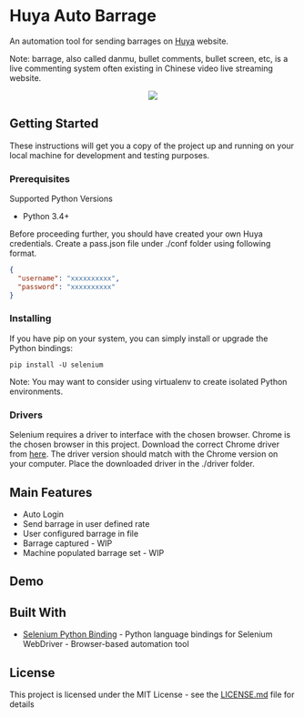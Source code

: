 # Huya Auto Barrage

An automation tool for sending barrages on [Huya](https://www.huya.com/) website.

Note: barrage, also called danmu, bullet comments, bullet screen, etc, is a live commenting system often existing in Chinese video live streaming website.
<p align="center">
  <img width="" height="" src="./cover.gif">
</p>

## Getting Started

These instructions will get you a copy of the project up and running on your local machine for development and testing purposes.

### Prerequisites

Supported Python Versions
- Python 3.4+

Before proceeding further, you should have created your own Huya credentials. Create a pass.json file under ./conf folder using following format.

```JSON
{
  "username": "xxxxxxxxxx",
  "password": "xxxxxxxxxx"
}
```

### Installing

If you have pip on your system, you can simply install or upgrade the Python bindings:

```
pip install -U selenium
```

Note: You may want to consider using virtualenv to create isolated Python environments.

### Drivers

Selenium requires a driver to interface with the chosen browser. Chrome is the chosen browser in this project. Download the correct Chrome driver from [here](https://sites.google.com/a/chromium.org/chromedriver/downloads). The driver version should match with the Chrome version on your computer. Place the downloaded driver in the ./driver folder.

## Main Features
- Auto Login
- Send barrage in user defined rate
- User configured barrage in file
- Barrage captured - WIP
- Machine populated barrage set - WIP

## Demo

## Built With

* [Selenium Python Binding](https://selenium-python.readthedocs.io/api.html#module-selenium.webdriver.chrome.webdriver) - Python language bindings for Selenium WebDriver - Browser-based automation tool

## License

This project is licensed under the MIT License - see the [LICENSE.md](LICENSE.md) file for details
